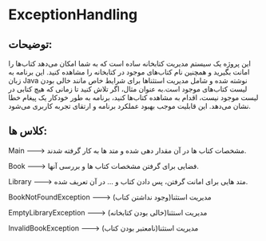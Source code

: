 # ExceptionHandling

## توضیحات:
این پروژه یک سیستم مدیریت کتابخانه ساده است که به شما امکان می‌دهد کتاب‌ها را امانت بگیرید و همچنین نام کتاب‌های موجود در کتابخانه را مشاهده کنید. این برنامه به زبان Java نوشته شده و شامل مدیریت استثناها برای شرایط خاص مانند خالی بودن لیست کتاب‌های موجود است.به عنوان مثال، اگر تلاش کنید تا زمانی که هیچ کتابی در لیست موجود نیست، اقدام به مشاهده کتاب‌ها کنید، برنامه به طور خودکار یک پیغام خطا نشان می‌دهد. این قابلیت موجب بهبود عملکرد برنامه و ارتقای تجربه کاربری می‌شود. 

## کلاس ها:
Main ---> مشخصات کتاب ها در آن مقدار دهی شده و متد ها به کار گرفته شدند.

Book ---> فضایی برای گرفتن مشخصات کتاب ها و بررسی آنها.

Library ---> متد هایی برای امانت گرفتن، پس دادن کتاب و ... در آن تعریف شده.

BookNotFoundException --->  (وجود نداشتن کتاب)مدیریت استثنا

EmptyLibraryException ---> (خالی بودن کتابخانه)مدیریت استثنا

InvalidBookException ---> (نامعتبر بودن کتاب)مدیریت استثنا
